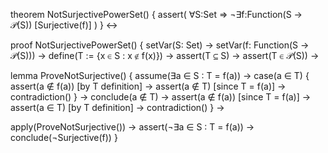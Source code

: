 theorem NotSurjectivePowerSet() {
  assert(
    ∀S:Set ⇒ ¬∃f:Function(S → 𝒫(S)) [Surjective(f)]
  )
} ↔

proof NotSurjectivePowerSet() {
  setVar(S: Set) →
  setVar(f: Function(S → 𝒫(S))) →
  define(T := {x ∈ S : x ∉ f(x)}) →
  assert(T ⊆ S) →
  assert(T ∈ 𝒫(S)) →

  lemma ProveNotSurjective() {
    assume(∃a ∈ S : T = f(a)) →
    case(a ∈ T) {
      assert(a ∉ f(a)) [by T definition] →
      assert(a ∉ T) [since T = f(a)] →
      contradiction()
    } →
    conclude(a ∉ T) →
    assert(a ∉ f(a)) [since T = f(a)] →
    assert(a ∈ T) [by T definition] →
    contradiction()
  } →

  apply(ProveNotSurjective()) →
  assert(¬∃a ∈ S : T = f(a)) →
  conclude(¬Surjective(f))
}